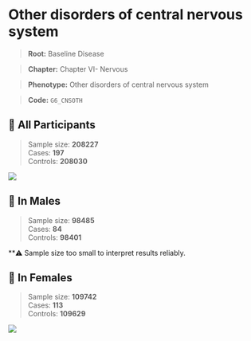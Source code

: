 # Other disorders of central nervous system

> **Root:** Baseline Disease  

> **Chapter:** Chapter VI- Nervous  

> **Phenotype:** Other disorders of central nervous system  

> **Code:** `G6_CNSOTH`

## 🧪 All Participants  
> Sample size: **208227**  
> Cases: **197**  
> Controls: **208030**
<img src="/Disease/Figures/ALL/Incidence/G6_CNSOTH.png"/>
<CsvTable src="/Disease_Data/ALL/Incidence/COX_G6_CNSOTH.csv" label="🔍 View full results" />

## 👨 In Males  
> Sample size: **98485**  
> Cases: **84**  
> Controls: **98401**

**⚠️ Sample size too small to interpret results reliably.


## 👩 In Females  
> Sample size: **109742**  
> Cases: **113**  
> Controls: **109629**
<img src="/Disease/Figures/Female/Incidence/G6_CNSOTH.png"/>
<CsvTable src="/Disease_Data/Female/Incidence/COX_G6_CNSOTH.csv" label="🔍 View full results" />
